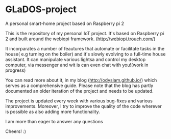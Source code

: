 # GLaDOS-project
 A personal smart-home project based on Raspberry pi 2

This is the repository of my personal IoT project. It's based on Raspberry pi 2 and built around the webiopi framework. (http://webiopi.trouch.com/)

It incorparates a number of feautures that automate or facilitate tasks in the house( e.g turning on the boiler) and it's slowly evolving to a full-time house assistant. It can manipulate various lightsa and control my desktop computer, via messenger and wit is can even chat with you!(work in progress)

You can read more about it, in my blog (http://odyslam.github.io/) which serves as a comprehensive guide. Please note that the blog has partly documented an older iteration of the project and needs to be updated.

The project is updated every week with various bug-fixes and various improvements. Moreover, I try to improve the quality of the code wherever is possible as also adding more functionality.

I am more than eager to answer any questions

Cheers! :)
